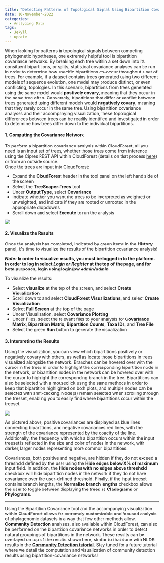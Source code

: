 ```yaml
---
title: "Detecting Patterns of Topological Signal Using Bipartition Covariance Networks"
date: 10-November-2022
categories:
  - Analyzing Data
tags:
  - Jekyll
  - update
---
```


When looking for patterns in topological signals between competing phylogenetic hypotheses, one extremely helpful tool is bipartition covariance networks. By breaking each tree within a set down into its consituent bipartitions, or splits, statistical covariance analyses can be run in order to determine how specific bipartitions co-occur throughout a set of trees. For example, if a dataset contains trees generated using two different models of sequence evolution, one model may produce distinct, or even conflicting, topologies. In this scenario, bipartitions from trees generated using the same model would **postively covary**, meaning that they occur in the same tree often. Conversely, bipartitions that differ or conflict between trees generated using different models would **negatively covary**, meaning that they rarely occur in the same tree. Using bipartition covariance analyses and their accompanying visualization, these topological differences between trees can be readily identified and investigated in order to determine how trees differ down to the individual bipartitions.  
  
#### 1. Computing the Covariance Network  
To perform a bipartition covariance analysis within CloudForest, all you need is an input set of trees, whether those trees come from inference using the Cipres REST API within CloudForest (details on that process [here](https://treescaper.github.io/getting%20started/CRA-tutorial/)) or from an outside source.  
Once the trees are input into CloudForest:  
- Expand the **CloudForest** header in the tool panel on the left hand side of the screen  
- Select the **TreeScaper-Trees** tool  
- Under **Output Type**, select **Covariance**  
- Indicate whether you want the trees to be interpreted as weighted or unweighted, and indicate if they are rooted or unrooted in the appropriate dropdowns  
- Scroll down and select **Execute** to run the analysis  
  
<img src="https://i.imgur.com/7yAB2Dv.png"/>  
  
#### 2. Visualize the Results  
Once the analysis has completed, indicated by green items in the **History** panel, it's time to visualize the results of the bipartition covariance analysis! 

***Note:*** **In order to visualize results, you must be logged in to the platform. In order to log in select ***Login or Register*** at the top of the page, and for beta purposes, login using login/pw** ***admin/admin*** 
  
To visualize the results:  
- Select **visualize** at the top of the screen, and select **Create Visualization**  
- Scroll down to and select **CloudForest Visualizations**, and select **Create Visualization**  
- Select **Full Screen** at the top of the page  
- Under Visualization, select **Covariance Plotting**  
- Under Files, select the relevant files to your analysis for **Covariance Matrix**, **Bipartition Matrix**, **Bipartition Counts**, **Taxa IDs**, and **Tree File**  
- Select the green **Run** button to generate the visualization  
  
#### 3. Interpreting the Results  
Using the visualization, you can view which bipartitions positively or negatively covary with others, as well as locate those bipartitions in trees visualized alongside the network. Branches can be hovered over with the cursor in the trees in order to highlight the corresponding bipartition node in the network, or bipartition nodes in the network can be hovered over with the cursor to highlight the corresponding branch in the tree. Bipartitions can also be selected with a mouseclick using the same methods in order to keep that bipartition highlighted on both plots, and multiple nodes can be selected with shift-clicking. Node(s) remain selected when scrolling through the treeset, enabling you to easily find where bipartitions occur within the treeset.  
  
<img src="https://i.imgur.com/Vmg84Cs.png"/>  
  
As pictured above, positive covariances are displayed as blue lines connecting bipartitions, and negative covariances red lines, with the strength of the covariance represented by the opacity of the line. Additionally, the frequency with which a bipartition occurs within the input treeset is reflected in the size and color of nodes in the network, with darker, larger nodes representing more common bipartitions.  
  
Covariances, both positive and negative, are hidden if they do not exceed a threshold defined by the user using the **Hide edges below X% of maximum** input field. In addition, the **Hide nodes with no edges above threshold** checkbox will hide bipartition nodes in the network if they do not have covariance over the user-defined threshold. Finally, if the input treeset contains branch lengths, the **Normalize branch lengths** checkbox allows the user to toggle between displaying the trees as **Cladograms** or **Phylograms**.  
  
---  

Using the Bipartition Covariance tool and the accompanying visualization within CloudForest allows for extremely customizable and focused analysis of phylogenomic datasets in a way that few other methods allow. **Community Detection** analyses, also available within CloudForest, can also be performed on the bipartition covariance networks in order to detect natural groupings of bipartitions in the network. These results can be overlayed on top of the results shown here, similar to that done with NLDR results in the [**Community Detection tutorial**](https://treescaper.github.io/analyzing%20data/CD-tutorial/). Stay tuned for a future tutorial where we detail the computation and visualization of community detection results using bipartition-covariance networks!